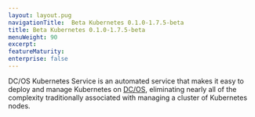 ```yaml
---
layout: layout.pug
navigationTitle:  Beta Kubernetes 0.1.0-1.7.5-beta
title: Beta Kubernetes 0.1.0-1.7.5-beta
menuWeight: 90
excerpt:
featureMaturity:
enterprise: false
---
```


DC/OS Kubernetes Service is an automated service that makes it easy to deploy and manage Kubernetes on [DC/OS](https://mesosphere.com/product/), eliminating nearly all of the complexity traditionally associated with managing a cluster of Kubernetes nodes.
